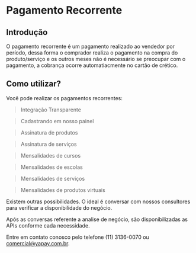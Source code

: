 # Pagamento Recorrente

## Introdução

O pagamento recorrente é um pagamento realizado ao vendedor por período, dessa forma o comprador realiza o pagamento na compra do produto/serviço e os outros meses não é necessário se preocupar com o pagamento, a cobrança ocorre automatiacmente no cartão de crético.


## Como utilizar?

Você pode realizar os pagamentos recorrentes:


> Integração Transparente

> Cadastrando em nosso painel

> Assinatura de produtos

> Assinatura de serviços

> Mensalidades de cursos

> Mensalidades de escolas

> Mensalidades de serviços

> Mensalidades de produtos virtuais


Existem outras possibilidades. O ideal é conversar com nossos consultores para verificar a disponibilidade do negócio.

Após as conversas referente a analise de negócio, são disponibilizadas as APIs conforme cada necessidade.

Entre em contato conosco pelo telefone (11) 3136-0070 ou comercial@yapay.com.br.